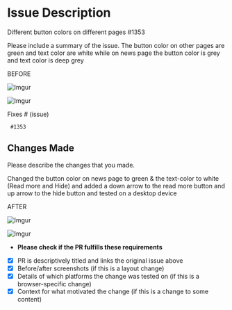 # Issue Description
Different button colors on different pages #1353



Please include a summary of the issue.
The button color on other pages are green and text color are white while on news page the button color is  grey and text color is deep grey


BEFORE

![Imgur](https://i.imgur.com/7W0d4Jy.png)

![Imgur](https://i.imgur.com/ZhbSY7G.png)

Fixes # (issue)

     #1353

## Changes Made

Please describe the changes that you made.


Changed the button color on news page to green & the text-color to white (Read more and Hide) and added a down arrow to the read more button and up arrow to the hide button and tested on a desktop device

AFTER

![Imgur](https://i.imgur.com/w5OJH40.png)

![Imgur](https://i.imgur.com/XPw76yh.png)

* **Please check if the PR fulfills these requirements**

- [x] PR is descriptively titled and links the original issue above
- [x] Before/after screenshots (if this is a layout change)
- [x] Details of which platforms the change was tested on (if this is a browser-specific change)
- [x] Context for what motivated the change (if this is a change to some content)
